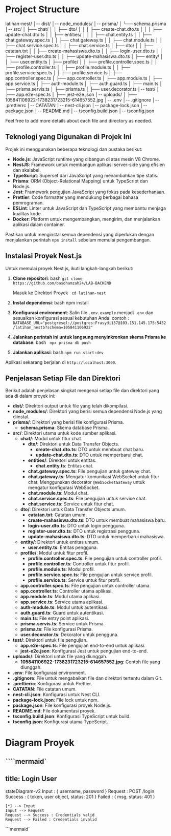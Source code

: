 # Project Structure

latihan-nest/
│-- dist/
│-- node_modules/
│-- prisma/
│   └── schema.prisma
│-- src/
│   ├── chat/
│   │   ├── dto/
│   │   │   ├── create-chat.dto.ts
│   │   │   ├── update-chat.dto.ts
│   │   ├── entities/
│   │   │   ├── chat.entity.ts
│   │   ├── chat.gateway.spec.ts
│   │   ├── chat.gateway.ts
│   │   ├── chat.module.ts
│   │   ├── chat.service.spec.ts
│   │   ├── chat.service.ts
│   ├── dto/
│   │   ├── catatan.txt
│   │   ├── create-mahasiswa.dto.ts
│   │   ├── login-user.dto.ts
│   │   ├── register-user.dto.ts
│   │   ├── update-mahasiswa.dto.ts
│   ├── entity/
│   │   ├── user.entity.ts
│   ├── profile/
│   │   ├── profile.controller.spec.ts
│   │   ├── profile.controller.ts
│   │   ├── profile.module.ts
│   │   ├── profile.service.spec.ts
│   │   ├── profile.service.ts
│   ├── app.controller.spec.ts
│   ├── app.controller.ts
│   ├── app.module.ts
│   ├── app.service.ts
│   ├── auth-module.ts
│   ├── auth.guard.ts
│   ├── main.ts
│   ├── prisma.servis.ts
│   ├── prisma.ts
│   ├── user.decorator.ts
│-- test/
│   ├── app.e2e-spec.ts
│   ├── jest-e2e.json
│-- uploads/
│   ├── 105841106922-1738231723215-614657552.jpg
│-- .env
│-- .gitignore
│-- .prettierrc
│-- CATATAN
│-- nest-cli.json
│-- package-lock.json
│-- package.json
│-- README.md
│-- tsconfig.build.json
│-- tsconfig.json

Feel free to add more details about each file and directory as needed.

## Teknologi yang Digunakan di Projek Ini

Projek ini menggunakan beberapa teknologi dan pustaka berikut:

- **Node.js**: JavaScript runtime yang dibangun di atas mesin V8 Chrome.
- **NestJS**: Framework untuk membangun aplikasi server-side yang efisien dan skalabel.
- **TypeScript**: Superset dari JavaScript yang menambahkan tipe statis.
- **Prisma**: ORM (Object-Relational Mapping) untuk TypeScript dan Node.js.
- **Jest**: Framework pengujian JavaScript yang fokus pada kesederhanaan.
- **Prettier**: Code formatter yang mendukung berbagai bahasa pemrograman.
- **ESLint**: Linter untuk JavaScript dan TypeScript yang membantu menjaga kualitas kode.
- **Docker**: Platform untuk mengembangkan, mengirim, dan menjalankan aplikasi dalam container.

Pastikan untuk menginstal semua dependensi yang diperlukan dengan menjalankan perintah `npm install` sebelum memulai pengembangan.

## Instalasi Proyek Nest.js

Untuk memulai proyek Nest.js, ikuti langkah-langkah berikut:

1. **Clone repositori**:
    bash
    `git clone https://github.com/basohamzah24/LAB-BACKEND`

    Masuk ke Direktori Proyek
   ` cd latihan-nest`
    

2. **Instal dependensi**:
    bash
    npm install
    

3. **Konfigurasi environment**:
    Salin file `.env.example` menjadi `.env` dan sesuaikan konfigurasi sesuai kebutuhan Anda.
    contoh :
    `DATABASE_URL="postgresql://postgres:Frasydi137@103.151.145.175:5432/latihan_nestb?schema=105841106922"`

4. **Jalankan perintah ini untuk langsung menyinkronkan skema Prisma ke database**:
    bash
   ` npx prisma db push`


5. **Jalankan aplikasi**:
    bash
    `npm run start:dev`
    

Aplikasi sekarang berjalan di `http://localhost:3000`.

## Penjelasan Setiap File dan Direktori

Berikut adalah penjelasan singkat mengenai setiap file dan direktori yang ada di dalam proyek ini:

- **dist/**: Direktori output untuk file yang telah dikompilasi.
- **node_modules/**: Direktori yang berisi semua dependensi Node.js yang diinstal.
- **prisma/**: Direktori yang berisi file konfigurasi Prisma.
    - **schema.prisma**: Skema database Prisma.
- **src/**: Direktori utama untuk kode sumber aplikasi.
    - **chat/**: Modul untuk fitur chat.
        - **dto/**: Direktori untuk Data Transfer Objects.
            - **create-chat.dto.ts**: DTO untuk membuat chat baru.
            - **update-chat.dto.ts**: DTO untuk memperbarui chat.
        - **entities/**: Direktori untuk entitas.
            - **chat.entity.ts**: Entitas chat.
        - **chat.gateway.spec.ts**: File pengujian untuk gateway chat.
        - **chat.gateway.ts**: Mengatur komunikasi WebSocket untuk fitur chat. Menggunakan decorator `@WebSocketGateway` untuk mengatur konfigurasi WebSocket.
        - **chat.module.ts**: Modul chat.
        - **chat.service.spec.ts**: File pengujian untuk service chat.
        - **chat.service.ts**: Service untuk fitur chat.
    - **dto/**: Direktori untuk Data Transfer Objects umum.
        - **catatan.txt**: Catatan umum.
        - **create-mahasiswa.dto.ts**: DTO untuk membuat mahasiswa baru.
        - **login-user.dto.ts**: DTO untuk login pengguna.
        - **register-user.dto.ts**: DTO untuk registrasi pengguna.
        - **update-mahasiswa.dto.ts**: DTO untuk memperbarui mahasiswa.
    - **entity/**: Direktori untuk entitas umum.
        - **user.entity.ts**: Entitas pengguna.
    - **profile/**: Modul untuk fitur profil.
        - **profile.controller.spec.ts**: File pengujian untuk controller profil.
        - **profile.controller.ts**: Controller untuk fitur profil.
        - **profile.module.ts**: Modul profil.
        - **profile.service.spec.ts**: File pengujian untuk service profil.
        - **profile.service.ts**: Service untuk fitur profil.
    - **app.controller.spec.ts**: File pengujian untuk controller utama.
    - **app.controller.ts**: Controller utama aplikasi.
    - **app.module.ts**: Modul utama aplikasi.
    - **app.service.ts**: Service utama aplikasi.
    - **auth-module.ts**: Modul untuk autentikasi.
    - **auth.guard.ts**: Guard untuk autentikasi.
    - **main.ts**: File entry point aplikasi.
    - **prisma.servis.ts**: Service untuk Prisma.
    - **prisma.ts**: File konfigurasi Prisma.
    - **user.decorator.ts**: Dekorator untuk pengguna.
- **test/**: Direktori untuk file pengujian.
    - **app.e2e-spec.ts**: File pengujian end-to-end untuk aplikasi.
    - **jest-e2e.json**: Konfigurasi Jest untuk pengujian end-to-end.
- **uploads/**: Direktori untuk file yang diunggah.
    - **105841106922-1738231723215-614657552.jpg**: Contoh file yang diunggah.
- **.env**: File konfigurasi environment.
- **.gitignore**: File untuk mengabaikan file dan direktori tertentu dalam Git.
- **.prettierrc**: Konfigurasi untuk Prettier.
- **CATATAN**: File catatan umum.
- **nest-cli.json**: Konfigurasi untuk Nest CLI.
- **package-lock.json**: File lock untuk npm.
- **package.json**: File konfigurasi proyek Node.js.
- **README.md**: File dokumentasi proyek.
- **tsconfig.build.json**: Konfigurasi TypeScript untuk build.
- **tsconfig.json**: Konfigurasi utama TypeScript.

# Diagram Proyek

````mermaid`
---
title: Login User
---
stateDiagram-v2
    Input : { username, password }
    Request : POST /login
    Success : { token, user object, status: 201 }
    Failed : { msg, status: 401 }

    [*] --> Input
    Input --> Request
    Request --> Success : Credentials valid
    Request --> Failed : Credentials invalid


```mermaid`